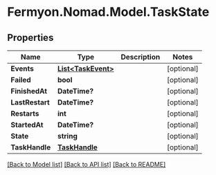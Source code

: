 # Fermyon.Nomad.Model.TaskState

## Properties

Name | Type | Description | Notes
------------ | ------------- | ------------- | -------------
**Events** | [**List&lt;TaskEvent&gt;**](TaskEvent.md) |  | [optional] 
**Failed** | **bool** |  | [optional] 
**FinishedAt** | **DateTime?** |  | [optional] 
**LastRestart** | **DateTime?** |  | [optional] 
**Restarts** | **int** |  | [optional] 
**StartedAt** | **DateTime?** |  | [optional] 
**State** | **string** |  | [optional] 
**TaskHandle** | [**TaskHandle**](TaskHandle.md) |  | [optional] 

[[Back to Model list]](../README.md#documentation-for-models) [[Back to API list]](../README.md#documentation-for-api-endpoints) [[Back to README]](../README.md)

